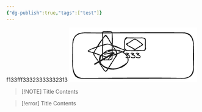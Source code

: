 ```yaml
---
{"dg-publish":true,"tags":["test"]}
---
```


f133fff33323333332313
![test.excalidraw.png](img/user/Excalidraw/test.excalidraw.png)


> [!NOTE] Title
> Contents


> [!error] Title
> Contents
